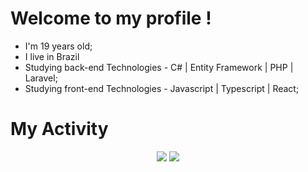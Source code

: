 # Welcome to my profile !
- I'm 19 years old;
- I live in Brazil
-  Studying back-end Technologies - C# | Entity Framework | PHP | Laravel;
-  Studying front-end Technologies - Javascript | Typescript | React;
# My Activity
<p align="center">
 <img src='https://streak-stats.demolab.com?user=GabrielFogo&theme=darcula&hide_border=false&mode=weekly&card_width=500'/>
 <img src="https://github-readme-stats.vercel.app/api/top-langs/?username=GabrielFogo&layout=donut&bg_color=161b22&border_color=393f48&theme=merko&card_width=950&langs_count=5"/>
</p>
